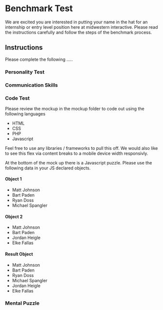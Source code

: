 # Benchmark Test

We are excited you are interested in putting your name in the hat for an internship or entry level position here at midwestern interactive. Please read the instructions carefully and follow the steps of the benchmark process.

## Instructions

Please complete the following .....

### Personality Test

### Communication Skills

### Code Test

Please review the mockup in the mockup folder to code out using the following languages

- HTML
- CSS
- PHP
- Javascript

Feel free to use any libraries / frameworks to pull this off. We would also like to see this flex via content breaks to a mobile device width responsivly.

At the bottom of the mock up there is a Javascript puzzle. Please use the following data in your JS declared objects.

#### Object 1
- Matt Johnson
- Bart Paden
- Ryan Doss
- Michael Spangler

#### Object 2
- Matt Johnson
- Bart Paden
- Jordan Heigle
- Elke Fallas

#### Result Object
- Matt Johnson
- Bart Paden
- Ryan Doss
- Michael Spangler
- Jordan Heigle
- Elke Fallas

### Mental Puzzle

